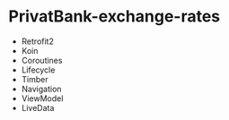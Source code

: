 # PrivatBank-exchange-rates

* Retrofit2
* Koin
* Coroutines
* Lifecycle 
* Timber
* Navigation
* ViewModel
* LiveData
